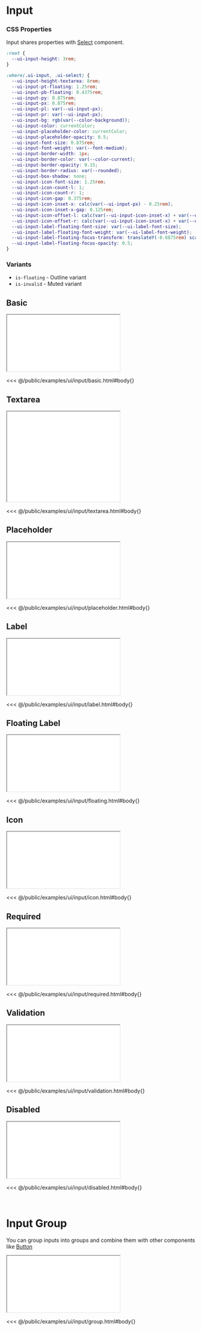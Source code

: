 # Input

### CSS Properties

Input shares properties with [Select](/docs/ui/select) component.

```css
:root {
  --ui-input-height: 3rem;
}

:where(.ui-input, .ui-select) {
  --ui-input-height-textarea: 8rem;
  --ui-input-pt-floating: 1.25rem;
  --ui-input-pb-floating: 0.4375rem;
  --ui-input-py: 0.875rem;
  --ui-input-px: 0.875rem;
  --ui-input-pl: var(--ui-input-px);
  --ui-input-pr: var(--ui-input-px);
  --ui-input-bg: rgb(var(--color-background));
  --ui-input-color: currentColor;
  --ui-input-placeholder-color: currentColor;
  --ui-input-placeholder-opacity: 0.5;
  --ui-input-font-size: 0.875rem;
  --ui-input-font-weight: var(--font-medium);
  --ui-input-border-width: 1px;
  --ui-input-border-color: var(--color-current);
  --ui-input-border-opacity: 0.15;
  --ui-input-border-radius: var(--rounded);
  --ui-input-box-shadow: none;
  --ui-input-icon-font-size: 1.25rem;
  --ui-input-icon-count-l: 1;
  --ui-input-icon-count-r: 1;
  --ui-input-icon-gap: 0.375rem;
  --ui-input-icon-inset-x: calc(var(--ui-input-px) - 0.25rem);
  --ui-input-icon-inset-x-gap: 0.125rem;
  --ui-input-icon-offset-l: calc(var(--ui-input-icon-inset-x) + var(--ui-input-icon-inset-x-gap) + (var(--ui-input-icon-font-size) + var(--ui-input-icon-gap)) * var(--ui-input-icon-count-l));
  --ui-input-icon-offset-r: calc(var(--ui-input-icon-inset-x) + var(--ui-input-icon-inset-x-gap) + (var(--ui-input-icon-font-size) + var(--ui-input-icon-gap)) * var(--ui-input-icon-count-r));
  --ui-input-label-floating-font-size: var(--ui-label-font-size);
  --ui-input-label-floating-font-weight: var(--ui-label-font-weight);
  --ui-input-label-floating-focus-transform: translateY(-0.6875rem) scale(0.8);
  --ui-input-label-floating-focus-opacity: 0.5;
}
```

### Variants

* `is-floating` - Outline variant
* `is-invalid` - Muted variant

## Basic

<iframe src="/examples/ui/input/basic.html"></iframe>

<<< @/public/examples/ui/input/basic.html#body{}

## Textarea

<iframe src="/examples/ui/input/textarea.html" style="height: 15rem"></iframe>

<<< @/public/examples/ui/input/textarea.html#body{}

## Placeholder

<iframe src="/examples/ui/input/placeholder.html"></iframe>

<<< @/public/examples/ui/input/placeholder.html#body{}

## Label

<iframe src="/examples/ui/input/label.html"></iframe>

<<< @/public/examples/ui/input/label.html#body{}

## Floating Label

<iframe src="/examples/ui/input/floating.html"></iframe>

<<< @/public/examples/ui/input/floating.html#body{}

## Icon

<iframe src="/examples/ui/input/icon.html"></iframe>

<<< @/public/examples/ui/input/icon.html#body{}

## Required

<iframe src="/examples/ui/input/required.html"></iframe>

<<< @/public/examples/ui/input/required.html#body{}

## Validation

<iframe src="/examples/ui/input/validation.html"></iframe>

<<< @/public/examples/ui/input/validation.html#body{}

## Disabled

<iframe src="/examples/ui/input/disabled.html"></iframe>

<<< @/public/examples/ui/input/disabled.html#body{}

<br>

# Input Group

You can group inputs into groups and combine them with other components like [Button](/docs/ui/button)

<iframe src="/examples/ui/input/group.html"></iframe>

<<< @/public/examples/ui/input/group.html#body{}
